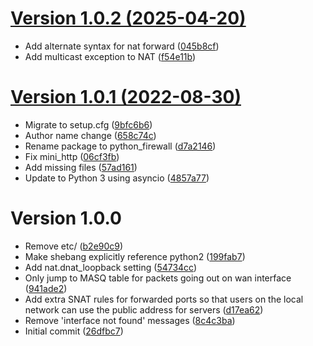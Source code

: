 [Version 1.0.2 (2025-04-20)](https://pypi.org/project/ktpanda-firewall/1.0.2/)
============================

* Add alternate syntax for nat forward ([045b8cf](https://gitlab.com/ktpanda/firewall/-/commit/045b8cf73d86506ff2614c9c6ceaebe43d2b22f2))
* Add multicast exception to NAT ([f54e11b](https://gitlab.com/ktpanda/firewall/-/commit/f54e11b358aef491690ab658b619584a161920f0))


[Version 1.0.1 (2022-08-30)](https://pypi.org/project/ktpanda-firewall/1.0.1/)
============================

* Migrate to setup.cfg ([9bfc6b6](https://gitlab.com/ktpanda/firewall/-/commit/9bfc6b66718ba96a3dfc706dc27b4cb20f629f02))
* Author name change ([658c74c](https://gitlab.com/ktpanda/firewall/-/commit/658c74ce58dbe5968caaf76efa2f2660c67ef865))
* Rename package to python_firewall ([d7a2146](https://gitlab.com/ktpanda/firewall/-/commit/d7a2146d36d500385ed921dcd3361795ad3f6668))
* Fix mini_http ([06cf3fb](https://gitlab.com/ktpanda/firewall/-/commit/06cf3fbb7f5ee199bd63fd7fa96ec7f813a92407))
* Add missing files ([57ad161](https://gitlab.com/ktpanda/firewall/-/commit/57ad161aa22abb35b3c450ff31296a19f075392c))
* Update to Python 3 using asyncio ([4857a77](https://gitlab.com/ktpanda/firewall/-/commit/4857a77fdf3ccc1bbd246e2ae2daa4ac825eb968))


Version 1.0.0
=============

* Remove etc/ ([b2e90c9](https://gitlab.com/ktpanda/firewall/-/commit/b2e90c9ccff48ba455366b698d361bb4e0584c6c))
* Make shebang explicitly reference python2 ([199fab7](https://gitlab.com/ktpanda/firewall/-/commit/199fab7d9121113e9793ca41af16e51a50e53020))
* Add nat.dnat_loopback setting ([54734cc](https://gitlab.com/ktpanda/firewall/-/commit/54734cc7ec3326add174dca43a104d2b8c018f0a))
* Only jump to MASQ table for packets going out on wan interface ([941ade2](https://gitlab.com/ktpanda/firewall/-/commit/941ade25c26092efe6d2b90f0bc100c3a345dcaf))
* Add extra SNAT rules for forwarded ports so that users on the local network can use the public address for servers ([d17ea62](https://gitlab.com/ktpanda/firewall/-/commit/d17ea62390361a98d4d282a1b2c0dd0336b68eb3))
* Remove 'interface not found' messages ([8c4c3ba](https://gitlab.com/ktpanda/firewall/-/commit/8c4c3ba8a4ecd8ba72aed4ae2dacdafdda82ccfc))
* Initial commit ([26dfbc7](https://gitlab.com/ktpanda/firewall/-/commit/26dfbc7180cdfc92f3c3028d7da0cd2e3d80e9fe))

